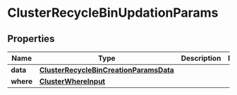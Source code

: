 

# ClusterRecycleBinUpdationParams


## Properties

Name | Type | Description | Notes
------------ | ------------- | ------------- | -------------
**data** | [**ClusterRecycleBinCreationParamsData**](ClusterRecycleBinCreationParamsData.md) |  | 
**where** | [**ClusterWhereInput**](ClusterWhereInput.md) |  | 



